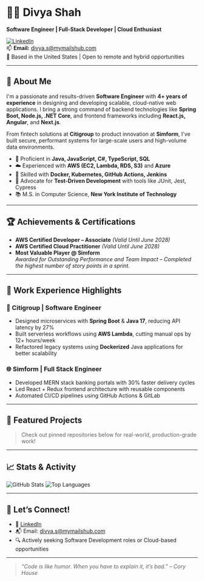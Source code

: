 # 👩‍💻 Divya Shah

**Software Engineer | Full-Stack Developer | Cloud Enthusiast**

[![LinkedIn](https://img.shields.io/badge/LinkedIn-Connect-blue?logo=linkedin)](https://www.linkedin.com/in/divyashah3899/)  
📫 **Email:** divya.s@mymailshub.com  
📍 Based in the United States | Open to remote and hybrid opportunities

---

## 🚀 About Me

I'm a passionate and results-driven **Software Engineer** with **4+ years of experience** in designing and developing scalable, cloud-native web applications. I bring a strong command of backend technologies like **Spring Boot, Node.js, .NET Core**, and frontend frameworks including **React.js, Angular**, and **Next.js**.

From fintech solutions at **Citigroup** to product innovation at **Simform**, I’ve built secure, performant systems for large-scale users and high-volume data environments.

- 🔧 Proficient in **Java, JavaScript, C#, TypeScript, SQL**
- ☁️ Experienced with **AWS (EC2, Lambda, RDS, S3)** and **Azure**
- 🐳 Skilled with **Docker, Kubernetes, GitHub Actions, Jenkins**
- 🧪 Advocate for **Test-Driven Development** with tools like JUnit, Jest, Cypress
- 📚 M.S. in Computer Science, **New York Institute of Technology**

---

## 🏆 Achievements & Certifications

- **AWS Certified Developer – Associate** *(Valid Until June 2028)*  
- **AWS Certified Cloud Practitioner** *(Valid Until June 2028)*  
- **Most Valuable Player @ Simform**  
  *Awarded for Outstanding Performance and Team Impact – Completed the highest number of story points in a sprint.*

---

## 💼 Work Experience Highlights

### 🏦 Citigroup | Software Engineer
- Designed microservices with **Spring Boot** & **Java 17**, reducing API latency by 27%
- Built serverless workflows using **AWS Lambda**, cutting manual ops by 12+ hours/week
- Refactored legacy systems using **Dockerized** Java applications for better scalability

### 🌐 Simform | Full Stack Engineer
- Developed MERN stack banking portals with 30% faster delivery cycles
- Led React + Redux frontend architecture with reusable components
- Automated CI/CD pipelines using GitHub Actions & GitLab

---

## 📂 Featured Projects
> Check out pinned repositories below for real-world, production-grade work!

---

## 📈 Stats & Activity

![GitHub Stats](https://github-readme-stats.vercel.app/api?username=divya-shah-sde&show_icons=true&theme=default)
![Top Languages](https://github-readme-stats.vercel.app/api/top-langs/?username=divya-shah-sde&layout=compact)

---

## 🤝 Let’s Connect!

- 💼 [LinkedIn](https://www.linkedin.com/in/divyashah3899/)
- 📬 Email: divya.s@mymailshub.com  
- 🔍 Actively seeking Software Development roles or Cloud-based opportunities

---

> *“Code is like humor. When you have to explain it, it’s bad.” – Cory House*
